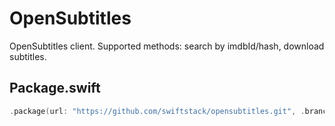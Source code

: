 # OpenSubtitles

OpenSubtitles client. Supported methods: search by imdbId/hash, download subtitles.

## Package.swift

```swift
.package(url: "https://github.com/swiftstack/opensubtitles.git", .branch("fiber"))
```
